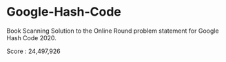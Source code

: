 # Google-Hash-Code

Book Scanning
Solution to the Online Round problem statement for Google Hash Code 2020.

Score : 24,497,926

